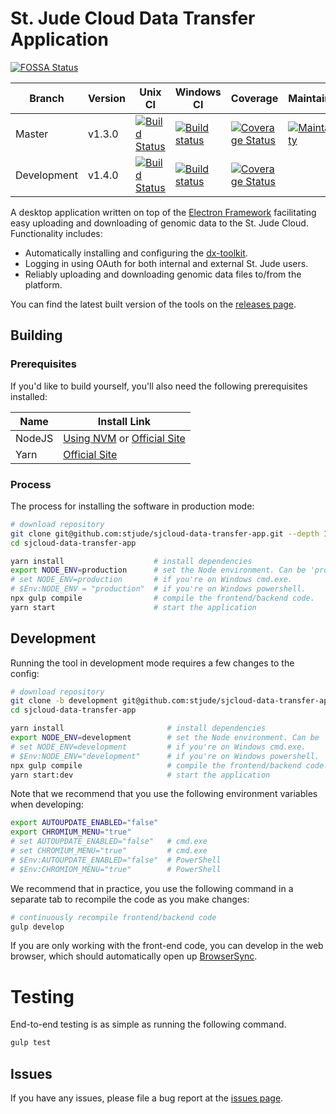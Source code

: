 # St. Jude Cloud Data Transfer Application

[![FOSSA Status](https://app.fossa.io/api/projects/git%2Bgithub.com%2Fstjude%2Fsjcloud-data-transfer-app.svg?type=shield)](https://app.fossa.io/projects/git%2Bgithub.com%2Fstjude%2Fsjcloud-data-transfer-app?ref=badge_shield)

| **Branch**  | **Version** | **Unix CI**                                                              | **Windows CI**                                                             | **Coverage**                                                              | **Maintainability**                                                           |
| ----------- | ----------- | ------------------------------------------------------------------------ | -------------------------------------------------------------------------- | ------------------------------------------------------------------------- | ----------------------------------------------------------------------------- |
| Master      | v1.3.0      | [![Build Status][travis-master-ci-svg]][travis-master-ci-link]           | [![Build status][windows-master-ci-svg]][windows-master-ci-link]           | [![Coverage Status][coverage-master-svg]][coverage-master-link]           | [![Maintainability][maintainability-master-svg]][maintainability-master-link] |
| Development | v1.4.0      | [![Build Status][travis-development-ci-svg]][travis-development-ci-link] | [![Build status][windows-development-ci-svg]][windows-development-ci-link] | [![Coverage Status][coverage-development-svg]][coverage-development-link] |                                                                               |

A desktop application written on top of the [Electron Framework](https://electron.atom.io/) facilitating easy uploading and downloading of genomic data to the St. Jude Cloud. Functionality includes:

* Automatically installing and configuring the [dx-toolkit](https://github.com/dnanexus/dx-toolkit).
* Logging in using OAuth for both internal and external St. Jude users.
* Reliably uploading and downloading genomic data files to/from the platform.

You can find the latest built version of the tools on the [releases page](https://github.com/stjude/sjcloud-data-transfer-app/releases).

## Building

### Prerequisites

If you'd like to build yourself, you'll also need the following prerequisites installed:

| **Name** | **Install Link**                                                                                                  |
| -------- | ----------------------------------------------------------------------------------------------------------------- |
| NodeJS   | [Using NVM](https://github.com/creationix/nvm#install-script) or [Official Site](https://nodejs.org/en/download/) |
| Yarn     | [Official Site](https://yarnpkg.com/en/docs/install)                                                              |

### Process

The process for installing the software in production mode:

```bash
# download repository
git clone git@github.com:stjude/sjcloud-data-transfer-app.git --depth 1
cd sjcloud-data-transfer-app

yarn install                    # install dependencies
export NODE_ENV=production      # set the Node environment. Can be 'production' or 'development'.
# set NODE_ENV=production       # if you're on Windows cmd.exe.
# $Env:NODE_ENV = "production"  # if you're on Windows powershell.
npx gulp compile                # compile the frontend/backend code.
yarn start                      # start the application
```

## Development

Running the tool in development mode requires a few changes to the config:

```bash
# download repository
git clone -b development git@github.com:stjude/sjcloud-data-transfer-app.git
cd sjcloud-data-transfer-app

yarn install                       # install dependencies
export NODE_ENV=development        # set the Node environment. Can be 'production' or 'development'.
# set NODE_ENV=development         # if you're on Windows cmd.exe.
# $Env:NODE_ENV="development"      # if you're on Windows powershell.
npx gulp compile                   # compile the frontend/backend code.
yarn start:dev                     # start the application
```

Note that we recommend that you use the following environment variables when developing:

```bash
export AUTOUPDATE_ENABLED="false"
export CHROMIUM_MENU="true"
# set AUTOUPDATE_ENABLED="false"   # cmd.exe
# set CHROMIUM_MENU="true"         # cmd.exe
# $Env:AUTOUPDATE_ENABLED="false"  # PowerShell
# $Env:CHROMIOM_MENU="true"        # PowerShell
```

We recommend that in practice, you use the following command in a separate tab to recompile the code as you make changes:

```bash
# continuously recompile frontend/backend code
gulp develop
```

If you are only working with the front-end code, you can develop in the web browser, which should automatically open up [BrowserSync](https://www.browsersync.io/).

# Testing

End-to-end testing is as simple as running the following command.

```bash
gulp test
```

## Issues

If you have any issues, please file a bug report at the [issues page](https://github.com/stjude/sjcloud-data-transfer-app/issues).

[travis-master-ci-link]: https://travis-ci.org/stjude/sjcloud-data-transfer-app
[travis-master-ci-svg]: https://travis-ci.org/stjude/sjcloud-data-transfer-app.svg?branch=master
[windows-master-ci-link]: https://ci.appveyor.com/project/claymcleod/sjcloud-data-transfer-app/branch/master
[windows-master-ci-svg]: https://ci.appveyor.com/api/projects/status/m0a9yidlkb96sgfi/branch/master?svg=true
[maintainability-master-link]: https://codeclimate.com/github/stjude/sjcloud-data-transfer-app/maintainability
[maintainability-master-svg]: https://api.codeclimate.com/v1/badges/ce7eed7d778bf50ac81a/maintainability
[coverage-master-link]: https://coveralls.io/github/stjude/sjcloud-data-transfer-app?branch=master
[coverage-master-svg]: https://coveralls.io/repos/github/stjude/sjcloud-data-transfer-app/badge.svg?branch=master
[travis-development-ci-link]: https://travis-ci.org/stjude/sjcloud-data-transfer-app
[travis-development-ci-svg]: https://travis-ci.org/stjude/sjcloud-data-transfer-app.svg?branch=development
[windows-development-ci-link]: https://ci.appveyor.com/project/claymcleod/sjcloud-data-transfer-app/branch/development
[windows-development-ci-svg]: https://ci.appveyor.com/api/projects/status/m0a9yidlkb96sgfi/branch/development?svg=true
[coverage-development-link]: https://coveralls.io/github/stjude/sjcloud-data-transfer-app?branch=development
[coverage-development-svg]: https://coveralls.io/repos/github/stjude/sjcloud-data-transfer-app/badge.svg?branch=development
